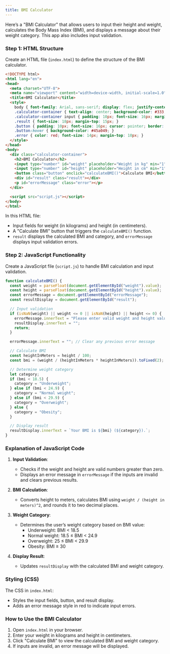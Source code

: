 ```yaml
---
title: BMI Calculator
---
```


Here’s a "BMI Calculator" that allows users to input their height and weight, calculates the Body Mass Index (BMI), and displays a message about their weight category. This app also includes input validation.

### Step 1: HTML Structure

Create an HTML file (`index.html`) to define the structure of the BMI calculator.

```html
<!DOCTYPE html>
<html lang="en">
<head>
  <meta charset="UTF-8">
  <meta name="viewport" content="width=device-width, initial-scale=1.0">
  <title>BMI Calculator</title>
  <style>
    body { font-family: Arial, sans-serif; display: flex; justify-content: center; align-items: center; height: 100vh; margin: 0; background-color: #f5f5f5; }
    .calculator-container { text-align: center; background-color: #333; color: white; padding: 20px; border-radius: 10px; width: 300px; }
    .calculator-container input { padding: 10px; font-size: 16px; margin: 5px 0; width: 100%; border: 1px solid #ccc; border-radius: 5px; }
    .result { font-size: 18px; margin-top: 15px; }
    .button { padding: 10px; font-size: 16px; cursor: pointer; border: none; border-radius: 5px; background-color: #4CAF50; color: white; width: 100%; margin-top: 10px; }
    .button:hover { background-color: #45a049; }
    .error { color: red; font-size: 14px; margin-top: 10px; }
  </style>
</head>
<body>
  <div class="calculator-container">
    <h2>BMI Calculator</h2>
    <input type="number" id="weight" placeholder="Weight in kg" min="1">
    <input type="number" id="height" placeholder="Height in cm" min="1">
    <button class="button" onclick="calculateBMI()">Calculate BMI</button>
    <div id="result" class="result"></div>
    <p id="errorMessage" class="error"></p>
  </div>

  <script src="script.js"></script>
</body>
</html>
```

In this HTML file:
- Input fields for weight (in kilograms) and height (in centimeters).
- A "Calculate BMI" button that triggers the `calculateBMI()` function.
- `result` displays the calculated BMI and category, and `errorMessage` displays input validation errors.

### Step 2: JavaScript Functionality

Create a JavaScript file (`script.js`) to handle BMI calculation and input validation.

```javascript
function calculateBMI() {
  const weight = parseFloat(document.getElementById("weight").value);
  const height = parseFloat(document.getElementById("height").value);
  const errorMessage = document.getElementById("errorMessage");
  const resultDisplay = document.getElementById("result");

  // Input validation
  if (isNaN(weight) || weight <= 0 || isNaN(height) || height <= 0) {
    errorMessage.innerText = "Please enter valid weight and height values.";
    resultDisplay.innerText = "";
    return;
  }

  errorMessage.innerText = ""; // Clear any previous error message

  // Calculate BMI
  const heightInMeters = height / 100;
  const bmi = (weight / (heightInMeters * heightInMeters)).toFixed(2);

  // Determine weight category
  let category;
  if (bmi < 18.5) {
    category = "Underweight";
  } else if (bmi < 24.9) {
    category = "Normal weight";
  } else if (bmi < 29.9) {
    category = "Overweight";
  } else {
    category = "Obesity";
  }

  // Display result
  resultDisplay.innerText = `Your BMI is ${bmi} (${category}).`;
}
```

### Explanation of JavaScript Code

1. **Input Validation**:
   - Checks if the weight and height are valid numbers greater than zero.
   - Displays an error message in `errorMessage` if the inputs are invalid and clears previous results.

2. **BMI Calculation**:
   - Converts height to meters, calculates BMI using `weight / (height in meters)^2`, and rounds it to two decimal places.

3. **Weight Category**:
   - Determines the user’s weight category based on BMI value:
     - Underweight: BMI &lt; 18.5
     - Normal weight: 18.5 ≤ BMI &lt; 24.9
     - Overweight: 25 ≤ BMI &lt; 29.9
     - Obesity: BMI ≥ 30

4. **Display Result**:
   - Updates `resultDisplay` with the calculated BMI and weight category.

### Styling (CSS)

The CSS in `index.html`:
- Styles the input fields, button, and result display.
- Adds an error message style in red to indicate input errors.

### How to Use the BMI Calculator

1. Open `index.html` in your browser.
2. Enter your weight in kilograms and height in centimeters.
3. Click "Calculate BMI" to view the calculated BMI and weight category.
4. If inputs are invalid, an error message will be displayed.